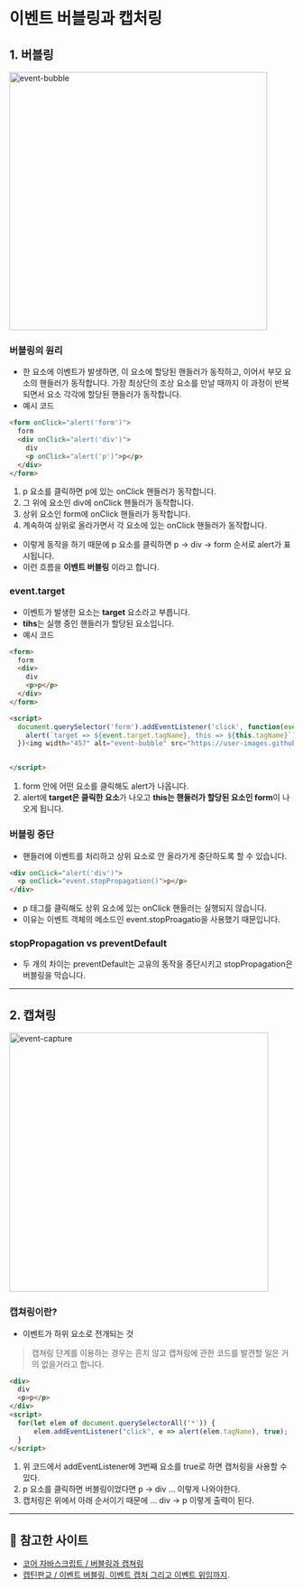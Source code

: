 # 이벤트 버블링과 캡처링

## 1. 버블링
<img width="457" alt="event-bubble" src="https://user-images.githubusercontent.com/58321856/113536924-38b69680-9612-11eb-9e2d-5ae5c4ed728f.png">


### 버블링의 원리
- 한 요소에 이벤트가 발생하면, 이 요소에 할당된 핸들러가 동작하고, 이어서 부모 요소의 핸들러가 동작합니다. 가장 최상단의 조상 요소를 만날 때까지 이 과정이 반복되면서 요소 각각에 할당된 핸들러가 동작합니다.
- 예시 코드
```html
<form onClick="alert('form')">
  form
  <div onClick="alert('div')">
    div
    <p onClick="alert('p')">p</p>
  </div>
</form>
```
1. p 요소를 클릭하면 p에 있는 onClick 핸들러가 동작합니다.
2. 그 위에 요소인 div에 onClick 핸들러가 동작합니다.
3. 상위 요소인 form에 onClick 핸들러가 동작합니다.
4. 계속하여 상위로 올라가면서 각 요소에 있는 onClick 핸들러가 동작합니다.

- 이렇게 동작을 하기 때문에 p 요소를 클릭하면 p -> div -> form 순서로 alert가 표시됩니다.
- 이런 흐름을 **이벤트 버블링** 이라고 합니다.


### event.target
- 이벤트가 발생한 요소는 **target** 요소라고 부릅니다.
- **tihs**는 실행 중인 핸들러가 할당된 요소입니다.
- 예시 코드
```html
<form>
  form
  <div>
    div
    <p>p</p>
  </div>
</form>

<script>
  document.querySelector('form').addEventListener('click', function(event) {
    alert(`target => ${event.target.tagName}, this => ${this.tagName}`)
  })<img width="457" alt="event-bubble" src="https://user-images.githubusercontent.com/58321856/113536971-54ba3800-9612-11eb-8b26-63a3ae568f49.png">![Uploading event-bubble.png…]()


</script>
```
1. form 안에 어떤 요소를 클릭해도 alert가 나옵니다.
2. alert에 **target은 클릭한 요소**가 나오고 **this는 핸들러가 할당된 요소인 form**이 나오게 됩니다.


### 버블링 중단
- 핸들러에 이벤트를 처리하고 상위 요소로 안 올라가게 중단하도록 할 수 있습니다.
```html
<div onCLick="alert('div')">
  <p onClick="event.stopPropagation()">p</p>
</div>
```
- p 태그를 클릭해도 상위 요소에 있는 onClick 핸들러는 실행되지 않습니다.
- 이유는 이벤트 객체의 메소드인 event.stopProagatio을 사용했기 때문입니다.


### stopPropagation vs preventDefault
- 두 개의 차이는 preventDefault는 고유의 동작을 중단시키고 stopPropagation은 버블링을 막습니다.

---


## 2. 캡쳐링
<img width="459" alt="event-capture" src="https://user-images.githubusercontent.com/58321856/113536996-669bdb00-9612-11eb-953d-4a9ff0abf15c.png">


### 캡쳐링이란?
- 이벤트가 하위 요소로 전개되는 것
> 캡쳐링 단계를 이용하는 경우는 흔치 않고 캡쳐링에 관한 코드를 발견할 일은 거의 없을거라고 합니다.
```html
<div>
  div
  <p>p</p>
</div>
<script>
  for(let elem of document.querySelectorAll('*')) {
      elem.addEventListener("click", e => alert(elem.tagName), true);
  }
</script>
```
1. 위 코드에서 addEventListener에 3번째 요소를 true로 하면 캡처링을 사용할 수 있다.
2. p 요소를 클릭하면 버블링이었다면 p -> div ... 이렇게 나와야한다.
3. 캡처링은 위에서 아래 순서이기 때문에 ... div -> p 이렇게 출력이 된다.

---

## 🙌 참고한 사이트
- [코어 자바스크립트 / 버블링과 캡쳐링](https://ko.javascript.info/bubbling-and-capturing)
- [캡틴판교 / 이벤트 버블링, 이벤트 캡처 그리고 이벤트 위임까지](https://joshua1988.github.io/web-development/javascript/event-propagation-delegation/#%EC%9D%B4%EB%B2%A4%ED%8A%B8-%EC%BA%A1%EC%B3%90---event-capture).
